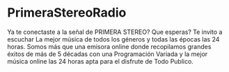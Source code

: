 # PrimeraStereoRadio
Ya te conectaste a la señal de PRIMERA STEREO? Que esperas? Te invito a escuchar La mejor música de todos los géneros y todas las épocas las 24 horas. Somos más que una emisora online donde recopilamos grandes éxitos de más de 5 décadas con una Programación Variada y la mejor música online las 24 horas apta para el disfrute de Todo Publico.
